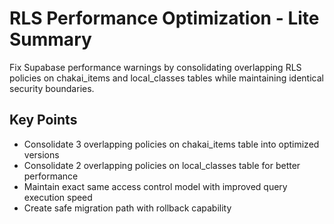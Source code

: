 # RLS Performance Optimization - Lite Summary

Fix Supabase performance warnings by consolidating overlapping RLS policies on chakai_items and local_classes tables while maintaining identical security boundaries.

## Key Points
- Consolidate 3 overlapping policies on chakai_items table into optimized versions
- Consolidate 2 overlapping policies on local_classes table for better performance  
- Maintain exact same access control model with improved query execution speed
- Create safe migration path with rollback capability